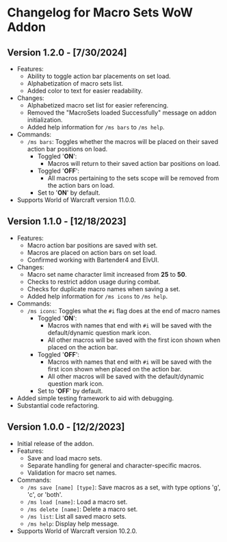 # Changelog for Macro Sets WoW Addon

## Version 1.2.0 - [7/30/2024]

- Features:
  - Ability to toggle action bar placements on set load.
  - Alphabetization of macro sets list.
  - Added color to text for easier readability.
- Changes:
  - Alphabetized macro set list for easier referencing.
  - Removed the "MacroSets loaded Successfully" message on addon initialization.
  - Added help information for `/ms bars` to `/ms help`.
- Commands:
  - `/ms bars`: Toggles whether the macros will be placed on their saved action bar positions on load.
    - Toggled '**ON**':
      - Macros will return to their saved action bar positions on load.
    - Toggled '**OFF**':
      - All macros pertaining to the sets scope will be removed from the action bars on load.
    - Set to '**ON**' by default.
- Supports World of Warcraft version 11.0.0.

## Version 1.1.0 - [12/18/2023]

- Features:
  - Macro action bar positions are saved with set.
  - Macros are placed on action bars on set load.
  - Confirmed working with Bartender4 and ElvUI.
- Changes:
  - Macro set name character limit increased from **25** to **50**.
  - Checks to restrict addon usage during combat.
  - Checks for duplicate macro names when saving a set.
  - Added help information for `/ms icons` to `/ms help`.
- Commands:
  - `/ms icons`: Toggles what the `#i` flag does at the end of macro names
    - Toggled '**ON**':
      - Macros with names that end with `#i` will be saved with the default/dynamic question mark icon.
      - All other macros will be saved with the first icon shown when placed on the action bar.
    - Toggled '**OFF**':
      - Macros with names that end with `#i` will be saved with the first icon shown when placed on the action bar.
      - All other macros will be saved with the default/dynamic question mark icon.
    - Set to '**OFF**' by default.
- Added simple testing framework to aid with debugging.
- Substantial code refactoring.

## Version 1.0.0 - [12/2/2023]

- Initial release of the addon.
- Features:
  - Save and load macro sets.
  - Separate handling for general and character-specific macros.
  - Validation for macro set names.
- Commands:
  - `/ms save [name] [type]`: Save macros as a set, with type options 'g', 'c', or 'both'.
  - `/ms load [name]`: Load a macro set.
  - `/ms delete [name]`: Delete a macro set.
  - `/ms list`: List all saved macro sets.
  - `/ms help`: Display help message.
- Supports World of Warcraft version 10.2.0.
